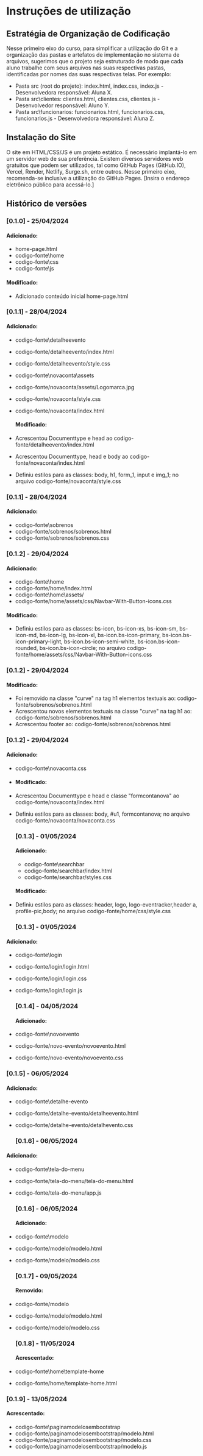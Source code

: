# Instruções de utilização

## Estratégia de Organização de Codificação 

Nesse primeiro eixo do curso, para simplificar a utilização do Git e a organização das pastas e artefatos de implementação no sistema de arquivos, sugerimos que o projeto seja estruturado de modo que cada aluno trabalhe com seus arquivos nas suas respectivas pastas, identificadas por nomes das suas respectivas telas. Por exemplo:
- Pasta src (root do projeto): index.html, index.css, index.js - Desenvolvedora responsável: Aluna X.
- Pasta src\clientes: clientes.html, clientes.css, clientes.js - Desenvolvedor responsável: Aluno Y.
- Pasta src\funcionarios: funcionarios.html, funcionarios.css, funcionarios.js  - Desenvolvedora responsável: Aluna Z.

## Instalação do Site

O site em HTML/CSS/JS é um projeto estático. É necessário implantá-lo em um servidor web de sua preferência. Existem diversos servidores web gratuitos que podem ser utilizados, tal como GitHub Pages (GitHub.IO), Vercel, Render, Netlify, Surge.sh, entre outros. Nesse primeiro eixo, recomenda-se inclusive a utilização do GitHub Pages. [Insira o endereço eletrônico público para acessá-lo.] 

## Histórico de versões

### [0.1.0] - 25/04/2024 
#### Adicionado: 

- home-page.html
- codigo-fonte\home
-  codigo-fonte\css
- codigo-fonte\js

#### Modificado:

- Adicionado conteúdo inicial home-page.html

### [0.1.1] - 28/04/2024   

#### Adicionado: 

- codigo-fonte\detalheevento
- codigo-fonte/detalheevento/index.html
- codigo-fonte/detalheevento/style.css
- codigo-fonte\novaconta\assets
- codigo-fonte/novaconta/assets/Logomarca.jpg
- codigo-fonte/novaconta/style.css
- codigo-fonte/novaconta/index.html

   #### Modificado:
 - Acrescentou Documenttype e head ao codigo-fonte/detalheevento/index.html
 - Acrescentou Documenttype, head e body ao codigo-fonte/novaconta/index.html
 - Definiu estilos para as classes: body, h1, form_1, input e img_1; no arquivo codigo-fonte/novaconta/style.css

### [0.1.1] - 28/04/2024 

#### Adicionado: 
- codigo-fonte\sobrenos
- codigo-fonte/sobrenos/sobrenos.html
- codigo-fonte/sobrenos/sobrenos.css

 ### [0.1.2] - 29/04/2024 

 #### Adicionado: 

 - codigo-fonte\home
 - codigo-fonte/home/index.html
 - codigo-fonte\home\assets/
 - codigo-fonte/home/assets/css/Navbar-With-Button-icons.css

  #### Modificado:
  
  - Definiu estilos para as classes: bs-icon, bs-icon-xs, bs-icon-sm, bs-icon-md, bs-icon-lg, bs-icon-xl,
  bs-icon.bs-icon-primary, bs-icon.bs-icon-primary-light, bs-icon.bs-icon-semi-white, bs-icon.bs-icon-rounded,
  bs-icon.bs-icon-circle; no arquivo codigo-fonte/home/assets/css/Navbar-With-Button-icons.css

### [0.1.2] - 29/04/2024 
  
 #### Modificado:

- Foi removido na classe "curve" na tag h1 elementos textuais ao: codigo-fonte/sobrenos/sobrenos.html
- Acrescentou novos elementos textuais na classe "curve" na tag h1 ao: codigo-fonte/sobrenos/sobrenos.html
- Acrescentou footer ao: codigo-fonte/sobrenos/sobrenos.html

 ### [0.1.2] - 29/04/2024 
 #### Adicionado:   
 
 - codigo-fonte\novaconta.css
 - #### Modificado:
 - Acrescentou Documenttype e head e classe "formcontanova" ao codigo-fonte/novaconta/index.html
 - Definiu estilos para as classes: body, #u1, formcontanova; no arquivo codigo-fonte/novaconta/novaconta.css

    ### [0.1.3] - 01/05/2024
   #### Adicionado:

   - codigo-fonte\searchbar
   - codigo-fonte/searchbar/index.html
   - codigo-fonte/searchbar/styles.css

    #### Modificado:

  - Definiu estilos para as classes: header, logo, logo-eventracker,header a, profile-pic,body; no arquivo
       codigo-fonte/home/css/style.css

    ### [0.1.3] - 01/05/2024

   #### Adicionado:

   - codigo-fonte\login
   - codigo-fonte/login/login.html
   - codigo-fonte/login/login.css
   - codigo-fonte/login/login.js

     ### [0.1.4] - 04/05/2024
   
      #### Adicionado:
    
   - codigo-fonte\novoevento
   - codigo-fonte/novo-evento/novoevento.html
   - codigo-fonte/novo-evento/novoevento.css

   ### [0.1.5] - 06/05/2024

   #### Adicionado:

   - codigo-fonte\detalhe-evento
   - codigo-fonte/detalhe-evento/detalheevento.html
   - codigo-fonte/detalhe-evento/detalhevento.css

      ### [0.1.6] - 06/05/2024

   #### Adicionado:

   - codigo-fonte\tela-do-menu
   - codigo-fonte/tela-do-menu/tela-do-menu.html
   - codigo-fonte/tela-do-menu/app.js

        ### [0.1.6] - 06/05/2024

      #### Adicionado:
     
  - codigo-fonte\modelo
  - codigo-fonte/modelo/modelo.html
  - codigo-fonte/modelo/modelo.css

       ### [0.1.7] - 09/05/2024
       
     #### Removido:
       
 - codigo-fonte/modelo
 - codigo-fonte/modelo/modelo.html
 - codigo-fonte/modelo/modelo.css

     ### [0.1.8] - 11/05/2024

     #### Acrescentado:

  - codigo-fonte\home\template-home
  - codigo-fonte/home/template-home.html
 
  ### [0.1.9] - 13/05/2024

  #### Acrescentado:

 - codigo-fonte\paginamodelosembootstrap
 - codigo-fonte/paginamodelosembootstrap/modelo.html
 - codigo-fonte/paginamodelosembootstrap/modelo.css
 - codigo-fonte/paginamodelosembootstrap/modelo.js
